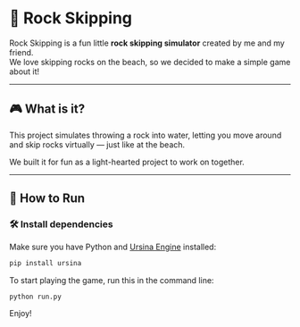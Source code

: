 # 🌊 Rock Skipping

Rock Skipping is a fun little **rock skipping simulator** created by me and my friend.  
We love skipping rocks on the beach, so we decided to make a simple game about it!

---

## 🎮 What is it?

This project simulates throwing a rock into water, letting you move around and skip rocks virtually — just like at the beach.

We built it for fun as a light-hearted project to work on together.

---

## 🚀 How to Run

### 🛠 Install dependencies

Make sure you have Python and [Ursina Engine](https://www.ursinaengine.org/) installed:
```bash
pip install ursina
```

To start playing the game, run this in the command line:
```
python run.py
```

Enjoy!